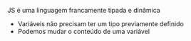 JS é uma linguagem francamente tipada e dinâmica
- Variáveis não precisam ter um tipo previamente definido
- Podemos mudar o conteúdo de uma variável
